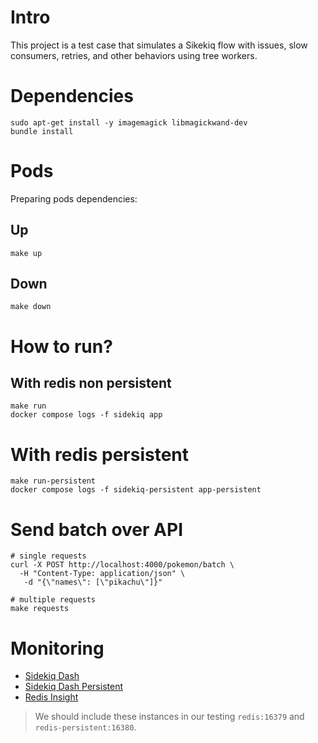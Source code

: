 # Intro

This project is a test case that simulates a Sikekiq flow with issues, slow consumers, retries, and other behaviors using tree workers.

# Dependencies

```shell
sudo apt-get install -y imagemagick libmagickwand-dev
bundle install
```

# Pods

Preparing pods dependencies:

## Up

```shell
make up
```

## Down

```shell
make down
```

# How to run?
## With redis non persistent
```shell
make run
docker compose logs -f sidekiq app
```

# With redis persistent
```shell
make run-persistent
docker compose logs -f sidekiq-persistent app-persistent
```

# Send batch over API

```shell
# single requests
curl -X POST http://localhost:4000/pokemon/batch \
  -H "Content-Type: application/json" \
   -d "{\"names\": [\"pikachu\"]}"

# multiple requests
make requests
```

# Monitoring

- [Sidekiq Dash](http://localhost:4000/sidekiq)
- [Sidekiq Dash Persistent](http://localhost:4001/sidekiq)
- [Redis Insight](http://localhost:15540)
> We should include these instances in our testing `redis:16379` and `redis-persistent:16380`. 
